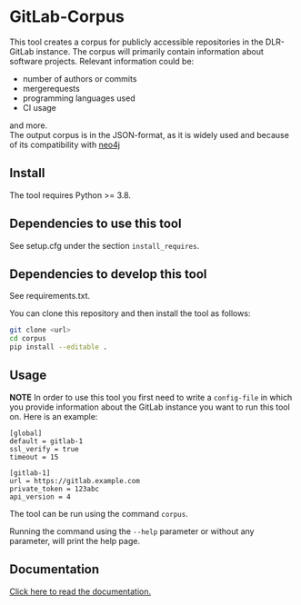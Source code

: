 <!--
SPDX-FileCopyrightText: 2021 German Aerospace Center (DLR)
SPDX-License-Identifier: MIT
-->


# GitLab-Corpus
This tool creates a corpus for publicly accessible repositories in the DLR-GitLab instance. 
The corpus will primarily contain information about software projects. 
Relevant information could be:  
* number of authors or commits
* mergerequests
* programming languages used
* CI usage  

and more.  
The output corpus is in the JSON-format, as it is widely used and because of its 
compatibility with [neo4j](https://neo4j.com/)

## Install
The tool requires Python >= 3.8.

## Dependencies to use this tool
See setup.cfg under the section `install_requires`.

## Dependencies to develop this tool
See requirements.txt.

You can clone this repository and then install the tool as follows:  
```bash
git clone <url>
cd corpus
pip install --editable .
```  

## Usage
**NOTE** In order to use this tool you first need to write a `config-file` in which you provide information about the 
GitLab instance you want to run this tool on. Here is an example:

```
[global]
default = gitlab-1
ssl_verify = true
timeout = 15

[gitlab-1]
url = https://gitlab.example.com
private_token = 123abc
api_version = 4
```
 
The tool can be run using the command `corpus`.

Running the command using the `--help` parameter or without any parameter, will print the help page.


## Documentation
[Click here to read the documentation.](
https://sc.pages.gitlab.dlr.de/ivs-open/corpus/)
